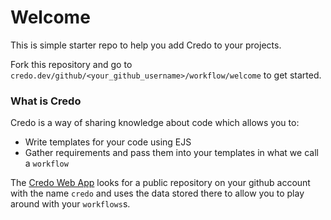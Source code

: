 # Welcome

This is simple starter repo to help you add Credo to your projects.

Fork this repository and go to `credo.dev/github/<your_github_username>/workflow/welcome` to get started.

### What is Credo

Credo is a way of sharing knowledge about code which allows you to:
- Write templates for your code using EJS
- Gather requirements and pass them into your templates in what we call a `workflow`

The [Credo Web App](https://www.credo.dev) looks for a public repository on your github account with the name `credo` and uses the data stored there to allow you to play around with your `workflows`s.
